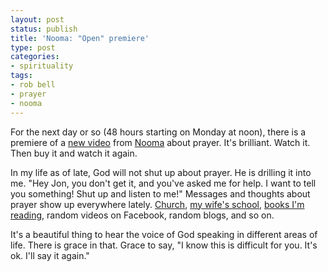```yaml
---
layout: post
status: publish
title: 'Nooma: "Open" premiere'
type: post
categories:
- spirituality
tags:
- rob bell
- prayer
- nooma
---
```

For the next day or so (48 hours starting on Monday at noon), there is a premiere of a <a href="http://www.facebook.com/video/video.php?v=588666405663&amp;oid=21600640369">new video</a> from <a href="http://www.nooma.com/">Nooma</a> about prayer. It's brilliant. Watch it. Then buy it and watch it again.

In my life as of late, God will not shut up about prayer. He is drilling it into me. "Hey Jon, you don't get it, and you've asked me for help. I want to tell you something! Shut up and listen to me!" Messages and thoughts about prayer show up everywhere lately. <a href="http://www.revolutionatlanta.com/">Church</a>, <a href="http://candler.emory.edu/">my wife's school</a>, <a href="http://www.amazon.com/gp/redirect.html?ie=UTF8&amp;location=http%3A%2F%2Fwww.amazon.com%2FGreat-Omission-Reclaiming-Essential-Discipleship%2Fdp%2F0060882433%3Fie%3DUTF8%26s%3Dbooks%26qid%3D1203433001%26sr%3D8-1&amp;tag=jonathanstega-20&amp;linkCode=ur2&amp;camp=1789&amp;creative=9325">books I'm reading</a>, random videos on Facebook, random blogs, and so on.

It's a beautiful thing to hear the voice of God speaking in different areas of life. There is grace in that. Grace to say, "I know this is difficult for you. It's ok. I'll say it again."

